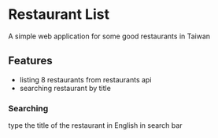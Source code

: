 # Restaurant List
A simple web application for some good restaurants in Taiwan

## Features
- listing  8 restaurants from restaurants api
- searching restaurant by title


### Searching
type the title of the restaurant in English in search bar
